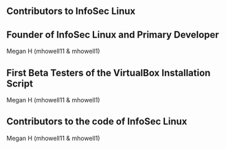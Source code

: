 ## Contributors to InfoSec Linux

## Founder of InfoSec Linux and Primary Developer
Megan H (mhowell11 & mhowell1)

## First Beta Testers of the VirtualBox Installation Script
Megan H (mhowell11 & mhowell1)

## Contributors to the code of InfoSec Linux
Megan H (mhowell11 & mhowell1)
